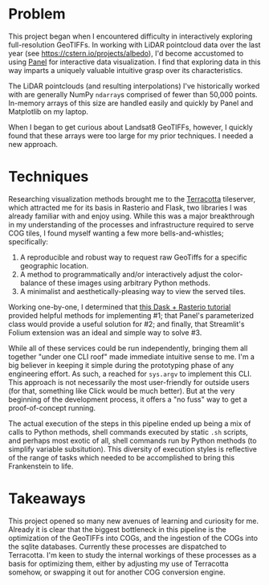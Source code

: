 # Problem

This project began when I encountered difficulty in interactively exploring full-resolution GeoTIFFs. In working with LiDAR pointcloud data over the last year (see https://cstern.io/projects/albedo), I'd become accustomed to using [Panel](http://panel.holoviz.org) for interactive data visualization. I find that exploring data in this way imparts a uniquely valuable intuitive grasp over its characteristics.

The LiDAR pointclouds (and resulting interpolations) I've historically worked with are generally NumPy `ndarray`s comprised of fewer than 50,000 points. In-memory arrays of this size are handled easily and quickly by Panel and Matplotlib on my laptop.

When I began to get curious about Landsat8 GeoTIFFs, however, I quickly found that these arrays were too large for my prior techniques. I needed a new approach.

# Techniques

Researching visualization methods brought me to the [Terracotta](https://github.com/DHI-GRAS/terracotta) tileserver, which attracted me for its basis in Rasterio and Flask, two libraries I was already familiar with and enjoy using. While this was a major breakthrough in my understanding of the processes and infrastructure required to serve COG tiles, I found myself wanting a few more bells-and-whistles; specifically:

1. A reproducible and robust way to request raw GeoTiffs for a specific geographic location.
2. A method to programmatically and/or interactively adjust the color-balance of these images using arbitrary Python methods.
3. A minimalist and aesthetically-pleasing way to view the served tiles.

Working one-by-one, I determined that [this Dask + Rasterio tutorial](https://examples.dask.org/applications/satellite-imagery-geotiff.html) provided helpful methods for implementing #1; that Panel's parameterized class would provide a useful solution for #2; and finally, that Streamlit's Folium extension was an ideal and simple way to solve #3.

While all of these services could be run independently, bringing them all together "under one CLI roof" made immediate intuitive sense to me. I'm a big believer in keeping it simple during the prototyping phase of any engineering effort. As such, a reached for `sys.argv` to implement this CLI. This approach is not necessarily the most user-friendly for outside users (for that, something like Click would be much better). But at the very beginning of the development process, it offers a "no fuss" way to get a proof-of-concept running.

The actual execution of the steps in this pipeline ended up being a mix of calls to Python methods, shell commands executed by static `.sh` scripts, and perhaps most exotic of all, shell commands run by Python methods (to simplify variable subsitution). This diversity of execution styles is reflective of the range of tasks which needed to be accomplished to bring this Frankenstein to life.

# Takeaways

This project opened so many new avenues of learning and curiosity for me. Already it is clear that the biggest bottleneck in this pipeline is the optimization of the GeoTIFFs into COGs, and the ingestion of the COGs into the sqlite databases. Currently these processes are dispatched to Terracotta. I'm keen to study the internal workings of these processes as a basis for optimizing them, either by adjusting my use of Terracotta somehow, or swapping it out for another COG conversion engine.
